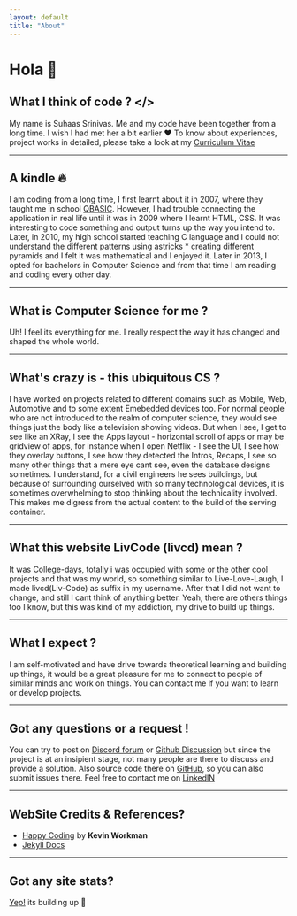 ```yaml
---
layout: default
title: "About"
---
```


# Hola 👋 

## What I think of code ? </>

My name is Suhaas Srinivas. Me and my code have been together from a long time. I wish I had met her a bit earlier ❤️ To know about experiences, project works in detailed, please take a look at my [Curriculum Vitae](https://suhaas-livcd.github.io/cv/)

<hr/>

## A kindle 🔥
I am coding from a long time, I first learnt about it in 2007, where they taught me in school [QBASIC](https://en.wikipedia.org/wiki/QBasic). However, I had trouble connecting the application in real life until it was in 2009 where I learnt HTML, CSS. It was interesting to code something and output turns up the way you intend to. Later, in 2010, my high school started teaching C language and I could not understand the different patterns using astricks * creating different pyramids and I felt it was mathematical and I enjoyed it. Later in 2013, I opted for bachelors in Computer Science and from that time I am reading and coding every other day.

<hr/>

## What is Computer Science for me ?
Uh! I feel its everything for me. I really respect the way it has changed and shaped the whole world.

<hr/>

## What's crazy is - this ubiquitous CS ?
I have worked on projects related to different domains such as Mobile, Web, Automotive and to some extent Emebedded devices too. For normal people who are not introduced to the realm of computer science, they would see things just the body like a television showing videos. But when I see, I get to see like an XRay, I see the Apps layout - horizontal scroll of apps or may be gridview of apps, for instance when I open Netflix - I see the UI, I see how they overlay buttons, I see how they detected the Intros, Recaps, I see so many other things that a mere eye cant see, even the database designs sometimes. I understand, for a civil engineers he sees buildings, but because of surrounding ourselved with so many technological devices, it is sometimes overwhelming to stop thinking about the technicality involved. This makes me digress from the actual content to the build of the serving container.

<hr/>

## What this website LivCode (livcd) mean ?
It was College-days, totally i was occupied with some or the other cool projects and that was my world, so something similar to Live-Love-Laugh, I made livcd(Liv-Code) as suffix in my username. After that I did not want to change, and still I cant think of anything better. Yeah, there are others things too I know, but this was kind of my addiction, my drive to build up things.

<hr/>

## What I expect ?
I am self-motivated and have drive towards theoretical learning and building up things, it would be a great pleasure for me to connect to people of similar minds and work on things. You can contact me if you want to learn or develop projects.

<hr/>

## Got any questions or a request !

You can try to post on [Discord forum](https://suhaas-livcd.github.io/forum/) or <a href="https://github.com/suhaas-livcd/suhaas-livcd.github.io/discussions">Github Discussion</a> but since the project is at an insipient stage, not many people are there to discuss and provide a solution. Also source code there on [GitHub](https://github.com/suhaas-livcd/suhaas-livcd.github.io), so you can also submit issues there. Feel free to contact me on [LinkedIN](https://www.linkedin.com/in/suhaassrinivas/)

<hr/>

## WebSite Credits & References?
- [Happy Coding](https://happycoding.io) by **Kevin Workman**
- [Jekyll Docs](https://jekyllrb.com/docs/)

<hr/>

## Got any site stats? 
[Yep!](/about/stats) its building up 💪
